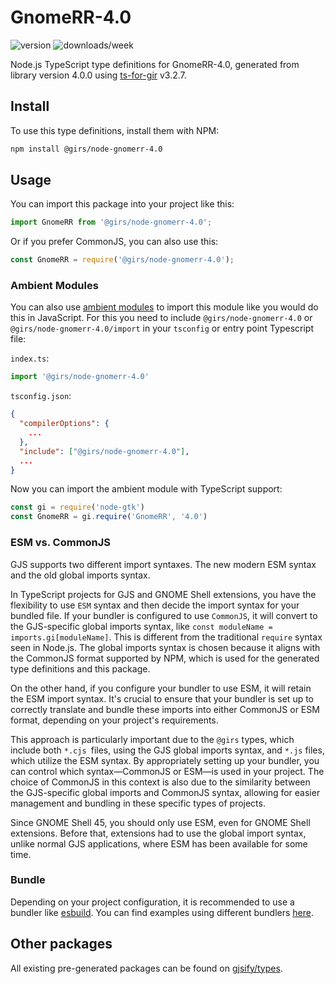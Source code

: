 
# GnomeRR-4.0

![version](https://img.shields.io/npm/v/@girs/node-gnomerr-4.0)
![downloads/week](https://img.shields.io/npm/dw/@girs/node-gnomerr-4.0)


Node.js TypeScript type definitions for GnomeRR-4.0, generated from library version 4.0.0 using [ts-for-gir](https://github.com/gjsify/ts-for-gir) v3.2.7.


## Install

To use this type definitions, install them with NPM:
```bash
npm install @girs/node-gnomerr-4.0
```

## Usage

You can import this package into your project like this:
```ts
import GnomeRR from '@girs/node-gnomerr-4.0';
```

Or if you prefer CommonJS, you can also use this:
```ts
const GnomeRR = require('@girs/node-gnomerr-4.0');
```

### Ambient Modules

You can also use [ambient modules](https://github.com/gjsify/ts-for-gir/tree/main/packages/cli#ambient-modules) to import this module like you would do this in JavaScript.
For this you need to include `@girs/node-gnomerr-4.0` or `@girs/node-gnomerr-4.0/import` in your `tsconfig` or entry point Typescript file:

`index.ts`:
```ts
import '@girs/node-gnomerr-4.0'
```

`tsconfig.json`:
```json
{
  "compilerOptions": {
    ...
  },
  "include": ["@girs/node-gnomerr-4.0"],
  ...
}
```

Now you can import the ambient module with TypeScript support: 

```ts
const gi = require('node-gtk')
const GnomeRR = gi.require('GnomeRR', '4.0')
```



### ESM vs. CommonJS

GJS supports two different import syntaxes. The new modern ESM syntax and the old global imports syntax.

In TypeScript projects for GJS and GNOME Shell extensions, you have the flexibility to use `ESM` syntax and then decide the import syntax for your bundled file. If your bundler is configured to use `CommonJS`, it will convert to the GJS-specific global imports syntax, like `const moduleName = imports.gi[moduleName]`. This is different from the traditional `require` syntax seen in Node.js. The global imports syntax is chosen because it aligns with the CommonJS format supported by NPM, which is used for the generated type definitions and this package.

On the other hand, if you configure your bundler to use ESM, it will retain the ESM import syntax. It's crucial to ensure that your bundler is set up to correctly translate and bundle these imports into either CommonJS or ESM format, depending on your project's requirements.

This approach is particularly important due to the `@girs` types, which include both `*.cjs `files, using the GJS global imports syntax, and `*.js` files, which utilize the ESM syntax. By appropriately setting up your bundler, you can control which syntax—CommonJS or ESM—is used in your project. The choice of CommonJS in this context is also due to the similarity between the GJS-specific global imports and CommonJS syntax, allowing for easier management and bundling in these specific types of projects.

Since GNOME Shell 45, you should only use ESM, even for GNOME Shell extensions. Before that, extensions had to use the global import syntax, unlike normal GJS applications, where ESM has been available for some time.

### Bundle

Depending on your project configuration, it is recommended to use a bundler like [esbuild](https://esbuild.github.io/). You can find examples using different bundlers [here](https://github.com/gjsify/ts-for-gir/tree/main/examples).

## Other packages

All existing pre-generated packages can be found on [gjsify/types](https://github.com/gjsify/types).

